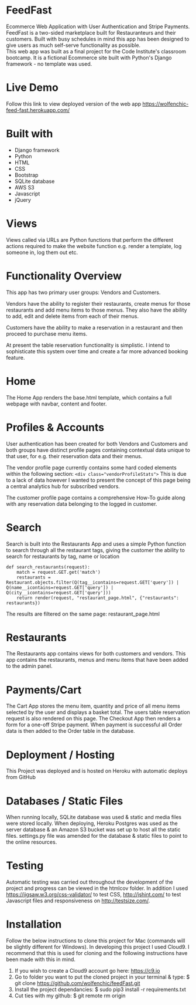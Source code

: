 # FeedFast
Ecommerce Web Application with User Authentication and Stripe Payments. FeedFast is a two-sided marketplace built for Restauranteurs and their customers. 
Built with busy schedules in mind this app has been designed to give users as much self-serve functionality as possible.  
This web app was built as a final project for the Code Institute's classroom bootcamp. It is a fictional Ecommerce site built with Python's Django framework - no template was used.

# Live Demo
Follow this link to view deployed version of the web app https://wolfenchic-feed-fast.herokuapp.com/

# Built with
- Django framework
- Python
- HTML
- CSS
- Bootstrap
- SQLite database
- AWS S3
- Javascript 
- jQuery 

# Views
Views called via URLs are Python functions that perform the different actions required to make the website function e.g. render a template, log someone in, log them out etc.

# Functionality Overview
This app has two primary user groups: Vendors and Customers.

Vendors have the ability to register their restaurants, create menus for those restaurants and add menu items to those menus. They also have the ability to add, edit and delete items from each of their menus. 

Customers have the ability to make a reservation in a restaurant and then proceed to purchase menu items. 

At present the table reservation functionality is simplistic. I intend to sophisticate this system over time and create a far more advanced booking feature. 

# Home
The Home App renders the base.html template, which contains a full webpage with navbar, content and footer. 

# Profiles & Accounts
User authentication has been created for both Vendors and Customers and both groups have distinct profile pages containing contextual data unique to that user, for e.g. their reservation data and their menus. 

The vendor profile page currently contains some hard coded elements within the following section: 
```<div class="vendorProfileStats">```
This is due to a lack of data however I wanted to present the concept of this page being a central analytics hub for subscribed vendors. 

The customer profile page contains a comprehensive How-To guide along with any reservation data belonging to the logged in customer. 

# Search
Search is built into the Restaurants App and uses a simple Python function to search through all the restaurant tags, giving the customer the ability to search for restaurants by tag, name or location 
```
def search_restaurants(request):
    match = request.GET.get('match')
    restaurants = Restaurant.objects.filter(Q(tag__icontains=request.GET['query']) | Q(name__icontains=request.GET['query']) | Q(city__icontains=request.GET['query']))
    return render(request, "restaurant_page.html", {"restaurants": restaurants})

```
The results are filtered on the same page: restaurant_page.html
    
# Restaurants
The Restaurants app contains views for both customers and vendors. This app contains the restaurants, menus and menu items that have been added to the admin panel. 

# Payments/Cart
The Cart App stores the menu item, quantity and price of all menu items selected by the user and displays a basket total. The users table reservation request is also rendered on this page. The Checkout App then renders a form for a one-off Stripe payment. When payment is successful all Order data is then added to the Order table in the database. 

# Deployment / Hosting
This Project was deployed and is hosted on Heroku with automatic deploys from GitHub

# Databases / Static Files
When running locally, SQLite database was used & static and media files were stored locally. When deploying, Heroku Postgres was used as the server database & an Amazon S3 bucket was set up to host all the static files. settings.py file was amended for the database & static files to point to the online resources.  

# Testing
Automatic testing was carried out throughout the development of the project and progress can be viewed in the htmlcov folder. In addition I used <https://jigsaw.w3.org/css-validator/> to test CSS, <http://jshint.com/> to test Javascript files and responsiveness on <http://testsize.com/>. 

# Installation 
Follow the below instructions to clone this project for Mac (commands will be slightly different for Windows). 
In developing this project I used Cloud9. I recommend that this is used for cloning and the following instructions have been made with this in mind. 

1. If you wish to create a Cloud9 account go here: <https://c9.io>
2. Go to folder you want to put the cloned project in your terminal & type: $ git clone https://github.com/wolfenchic/feedFast.git
2. Install the project dependancies: $ sudo pip3 install -r requirements.txt
3. Cut ties with my github: $ git remote rm origin

